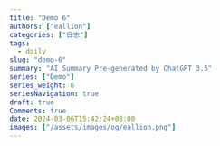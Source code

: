 ```yaml
---
title: "Demo 6"
authors: ["eallion"]
categories: ["日志"]
tags: 
  - daily
slug: "demo-6"
summary: "AI Summary Pre-generated by ChatGPT 3.5"
series: ["Demo"]
series_weight: 6
seriesNavigation: true
draft: true
Comments: true
date: 2024-03-06T15:42:24+08:00
images: ["/assets/images/og/eallion.png"]
---
```


